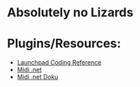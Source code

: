 # Absolutely no Lizards



# Plugins/Resources:

- [Launchpad Coding Reference](https://drzivil.github.io/absolutely-no-lizards/launchpad-programmers-reference.pdf)
- [Midi .net](https://code.google.com/archive/p/midi-dot-net/)
- [Midi .net Doku](https://drzivil.github.io/absolutely-no-lizards/)

